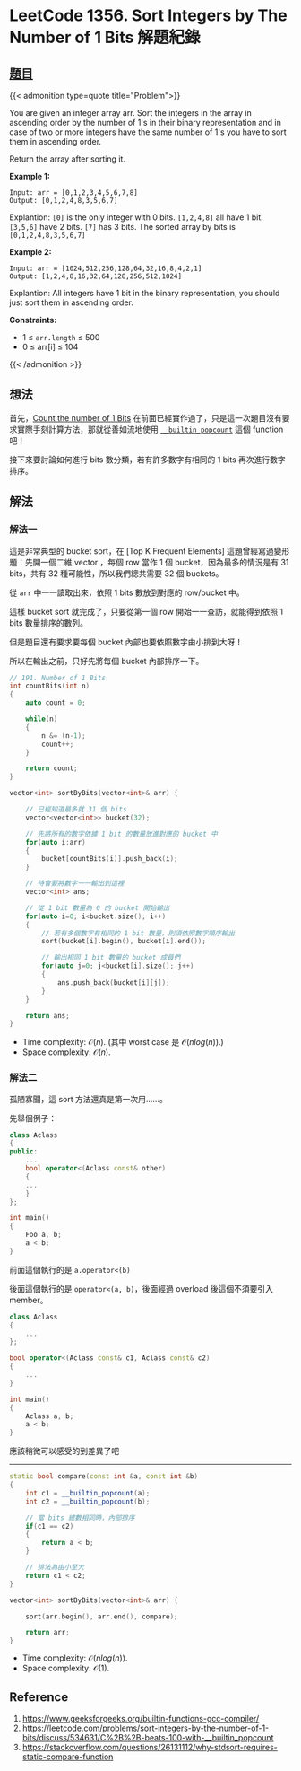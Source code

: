 # LeetCode 1356. Sort Integers by The Number of 1 Bits 解題紀錄


## [題目](https://leetcode.com/problems/sort-integers-by-the-number-of-1-bits/)

{{< admonition type=quote title="Problem">}}

You are given an integer array arr. Sort the integers in the array in ascending order by the number of 1's in their binary representation and in case of two or more integers have the same number of 1's you have to sort them in ascending order.

Return the array after sorting it.

**Example 1:**

```
Input: arr = [0,1,2,3,4,5,6,7,8]
Output: [0,1,2,4,8,3,5,6,7]
```

Explantion: `[0]` is the only integer with 0 bits.
`[1,2,4,8]` all have 1 bit.
`[3,5,6]` have 2 bits.
`[7]` has 3 bits.
The sorted array by bits is `[0,1,2,4,8,3,5,6,7]`

**Example 2:**

```
Input: arr = [1024,512,256,128,64,32,16,8,4,2,1]
Output: [1,2,4,8,16,32,64,128,256,512,1024]
```

Explantion: All integers have 1 bit in the binary representation, you should just sort them in ascending order.

**Constraints:**

-   1 $\leq$ `arr.length` $\leq$ 500
-   0 $\leq$ arr[i] $\leq$ 104

{{< /admonition >}}

## 想法

首先，[Count the number of 1 Bits](https://eyzim.github.io/posts/leetcode/leetcode_191_number_of_1_bits/) 在前面已經實作過了，只是這一次題目沒有要求實際手刻計算方法，那就從善如流地使用 [`__builtin_popcount`](https://www.geeksforgeeks.org/builtin-functions-gcc-compiler/) 這個 function 吧！

接下來要討論如何進行 bits 數分類，若有許多數字有相同的 1 bits 再次進行數字排序。

## 解法

### 解法一

這是非常典型的 bucket sort，在 [Top K Frequent Elements] 這題曾經寫過變形題：先開一個二維 vector ，每個 row 當作 1 個 bucket，因為最多的情況是有 31 bits，共有 32 種可能性，所以我們總共需要 32 個 buckets。

從 `arr` 中一一讀取出來，依照 1 bits 數放到對應的 row/bucket 中。

這樣 bucket sort 就完成了，只要從第一個 row 開始一一查訪，就能得到依照 1 bits 數量排序的數列。

但是題目還有要求要每個 bucket 內部也要依照數字由小排到大呀！

所以在輸出之前，只好先將每個 bucket 內部排序一下。

```cpp
// 191. Number of 1 Bits
int countBits(int n)
{
    auto count = 0;

    while(n)
    {
        n &= (n-1);
        count++;
    }

    return count;
}

vector<int> sortByBits(vector<int>& arr) {

    // 已經知道最多就 31 個 bits
    vector<vector<int>> bucket(32);

    // 先將所有的數字依據 1 bit 的數量放進對應的 bucket 中
    for(auto i:arr)
    {
        bucket[countBits(i)].push_back(i);
    }

    // 待會要將數字一一輸出到這裡
    vector<int> ans;

    // 從 1 bit 數量為 0 的 bucket 開始輸出
    for(auto i=0; i<bucket.size(); i++)
    {
        // 若有多個數字有相同的 1 bit 數量，則須依照數字順序輸出
        sort(bucket[i].begin(), bucket[i].end());

        // 輸出相同 1 bit 數量的 bucket 成員們
        for(auto j=0; j<bucket[i].size(); j++)
        {
            ans.push_back(bucket[i][j]);
        }
    }

    return ans;
}
```

-   Time complexity: $\mathcal{O}(n)$. (其中 worst case 是 $\mathcal{O}(nlog(n))$.)
-   Space complexity: $\mathcal{O}(n)$.

### 解法二

孤陋寡聞，這 sort 方法還真是第一次用......。

先舉個例子：

```cpp
class Aclass
{
public:
    ...
    bool operator<(Aclass const& other)
    {
    ...
    }
};

int main()
{
    Foo a, b;
    a < b;
}
```

前面這個執行的是 `a.operator<(b)`

後面這個執行的是 `operator<(a, b)`，後面經過 overload 後這個不須要引入 member。

```cpp
class Aclass
{
    ...
};

bool operator<(Aclass const& c1, Aclass const& c2)
{
    ...
}

int main()
{
    Aclass a, b;
    a < b;
}
```

應該稍微可以感受的到差異了吧

---

```cpp
static bool compare(const int &a, const int &b)
{
    int c1 = __builtin_popcount(a);
    int c2 = __builtin_popcount(b);

    // 當 bits 總數相同時，內部排序
    if(c1 == c2)
    {
        return a < b;
    }

    // 排法為由小至大
    return c1 < c2;
}

vector<int> sortByBits(vector<int>& arr) {

    sort(arr.begin(), arr.end(), compare);

    return arr;
}
```

-   Time complexity: $\mathcal{O}(nlog(n))$.
-   Space complexity: $\mathcal{O}(1)$.

## Reference

1. https://www.geeksforgeeks.org/builtin-functions-gcc-compiler/
2. https://leetcode.com/problems/sort-integers-by-the-number-of-1-bits/discuss/534631/C%2B%2B-beats-100-with-__builtin_popcount
3. https://stackoverflow.com/questions/26131112/why-stdsort-requires-static-compare-function

